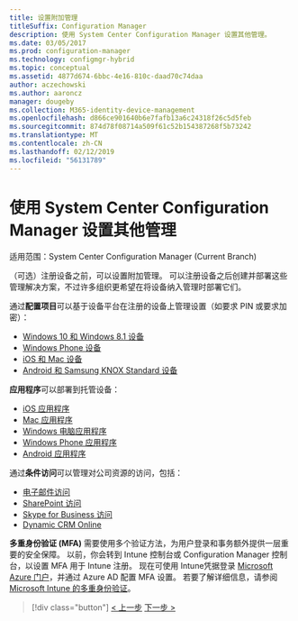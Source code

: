 ```yaml
---
title: 设置附加管理
titleSuffix: Configuration Manager
description: 使用 System Center Configuration Manager 设置其他管理。
ms.date: 03/05/2017
ms.prod: configuration-manager
ms.technology: configmgr-hybrid
ms.topic: conceptual
ms.assetid: 4877d674-6bbc-4e16-810c-daad70c74daa
author: aczechowski
ms.author: aaroncz
manager: dougeby
ms.collection: M365-identity-device-management
ms.openlocfilehash: d866ce901640b6e7fafb13a6c24318f26c5d5feb
ms.sourcegitcommit: 874d78f08714a509f61c52b154387268f5b73242
ms.translationtype: MT
ms.contentlocale: zh-CN
ms.lasthandoff: 02/12/2019
ms.locfileid: "56131789"
---
```

# <a name="set-up-additional-management-with-system-center-configuration-manager"></a>使用 System Center Configuration Manager 设置其他管理

适用范围：System Center Configuration Manager (Current Branch)

（可选）注册设备之前，可以设置附加管理。 可以注册设备之后创建并部署这些管理解决方案，不过许多组织更希望在将设备纳入管理时部署它们。

通过**配置项目**可以基于设备平台在注册的设备上管理设置（如要求 PIN 或要求加密）：
- [Windows 10 和 Windows 8.1 设备](create-configuration-items-for-windows-8.1-and-windows-10-devices-managed-without-the-client.md)
- [Windows Phone 设备](create-configuration-items-for-windows-phone-devices-managed-without-the-client.md)
- [iOS 和 Mac 设备](create-configuration-items-for-ios-and-mac-os-x-devices-managed-without-the-client.md)
- [Android 和 Samsung KNOX Standard 设备](create-configuration-items-for-android-and-samsung-knox-devices-managed-without-the-client.md)

**应用程序**可以部署到托管设备：
- [iOS 应用程序](creating-ios-applications.md)
- [Mac 应用程序](../../apps/get-started/creating-mac-computer-applications.md)
- [Windows 电脑应用程序](../../apps/get-started/creating-windows-applications.md)
- [Windows Phone 应用程序](creating-windows-phone-applications.md)
- [Android 应用程序](creating-android-applications.md)

通过**条件访问**可以管理对公司资源的访问，包括：  
- [电子邮件访问](manage-email-access.md)
- [SharePoint 访问](manage-sharepoint-online-access.md)
- [Skype for Business 访问](manage-skype-for-business-online-access.md)
- [Dynamic CRM Online](manage-dynamics-crm-online-access.md)

**多重身份验证 (MFA)** 需要使用多个验证方法，为用户登录和事务额外提供一层重要的安全保障。
以前，你会转到 Intune 控制台或 Configuration Manager 控制台，以设置 MFA 用于 Intune 注册。 现在可使用 Intune凭据登录 [Microsoft Azure 门户](https://manage.windowsazure.com)，并通过 Azure AD 配置 MFA 设置。 若要了解详细信息，请参阅 [Microsoft Intune 的多重身份验证](https://aka.ms/mfa_ad)。

> [!div class="button"]
> [< 上一步](enable-platform-enrollment.md)  [下一步 >](verify-mdm-configuration.md)
